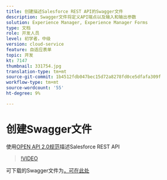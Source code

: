 ```yaml
---
title: 创建描述Salesforce REST API的Swagger文件
description: Swagger文件将定义API端点以及输入和输出参数
solution: Experience Manager, Experience Manager Forms
type: 文档
role: 开发人员
level: 初学者，中级
version: cloud-service
feature: 自适应表单
topic: 开发
kt: 7147
thumbnail: 331754.jpg
translation-type: tm+mt
source-git-commit: 1b4512fdb047bec15d72a8278fd0ce5dfafa309f
workflow-type: tm+mt
source-wordcount: '55'
ht-degree: 9%

---
```



# 创建Swagger文件

使用[OPEN API 2.0规范](https://swagger.io/docs/specification/2-0/basic-structure/)描述Salesforce REST API

>[!VIDEO](https://video.tv.adobe.com/v/331754?quality=12&learn=on)

可下载的Swagger文件为[，可在此处](assets/sfdc-rest-swagger.zip)
